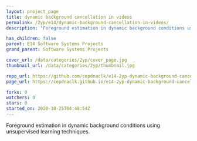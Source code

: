 ```yaml
---
layout: project_page
title: dynamic background cancellation in videos
permalink: /2yp/e14/dynamic-background-cancellation-in-videos/
description: "Foreground estimation in dynamic background conditions using unsupervised learning techniques."

has_children: false
parent: E14 Software Systems Projects
grand_parent: Software Systems Projects

cover_url: /data/categories/2yp/cover_page.jpg
thumbnail_url: /data/categories/2yp/thumbnail.jpg

repo_url: https://github.com/cepdnaclk/e14-2yp-dynamic-background-cancellation-in-videos
page_url: https://cepdnaclk.github.io/e14-2yp-dynamic-background-cancellation-in-videos

forks: 0
watchers: 0
stars: 0
started_on: 2020-10-25T04:48:54Z
---
```

Foreground estimation in dynamic background conditions using unsupervised learning techniques.


